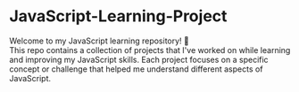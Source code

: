 # JavaScript-Learning-Project
Welcome to my JavaScript learning repository! 🚀  
This repo contains a collection of projects that I've worked on while learning and improving my JavaScript skills. Each project focuses on a specific concept or challenge that helped me understand different aspects of JavaScript.
